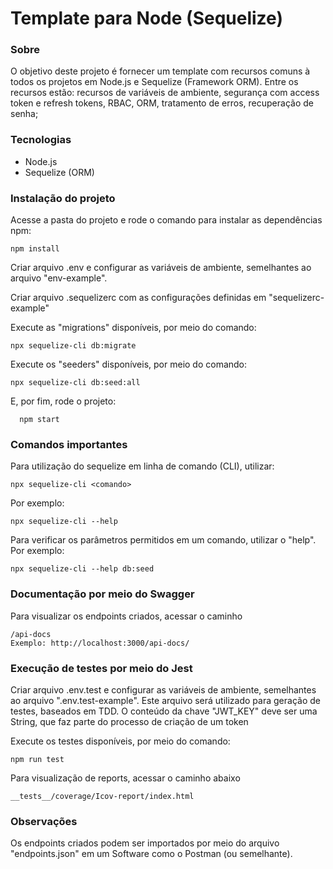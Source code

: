 # Template para Node (Sequelize)

### Sobre

O objetivo deste projeto é fornecer um template com recursos comuns à todos os projetos em Node.js e Sequelize (Framework ORM). Entre os recursos estão: recursos de variáveis de ambiente, segurança com access token e refresh tokens, RBAC, ORM, tratamento de erros, recuperação de senha;

### Tecnologias

- Node.js
- Sequelize (ORM)

### Instalação do projeto

Acesse a pasta do projeto e rode o comando para instalar as dependências npm:

    npm install

Criar arquivo .env e configurar as variáveis de ambiente, semelhantes ao arquivo "env-example".

Criar arquivo .sequelizerc com as configurações definidas em "sequelizerc-example"

Execute as "migrations" disponíveis, por meio do comando:

    npx sequelize-cli db:migrate

Execute os "seeders" disponíveis, por meio do comando:

    npx sequelize-cli db:seed:all

E, por fim, rode o projeto:

```
  npm start
```

### Comandos importantes

Para utilização do sequelize em linha de comando (CLI), utilizar:

    npx sequelize-cli <comando>

Por exemplo:

    npx sequelize-cli --help

Para verificar os parâmetros permitidos em um comando, utilizar o "help". Por exemplo:

    npx sequelize-cli --help db:seed

### Documentação por meio do Swagger

Para visualizar os endpoints criados, acessar o caminho

    /api-docs
    Exemplo: http://localhost:3000/api-docs/

### Execução de testes por meio do Jest

Criar arquivo .env.test e configurar as variáveis de ambiente, semelhantes ao arquivo ".env.test-example". Este arquivo será utilizado para geração de testes, baseados em TDD. O conteúdo da chave "JWT_KEY" deve ser uma String, que faz parte do processo de criação de um token

Execute os testes disponíveis, por meio do comando:

    npm run test

Para visualização de reports, acessar o caminho abaixo

    __tests__/coverage/Icov-report/index.html

### Observações

Os endpoints criados podem ser importados por meio do arquivo "endpoints.json" em um Software como o Postman (ou semelhante).
